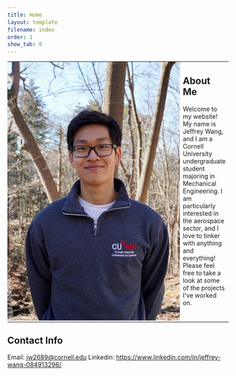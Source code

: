 ```yaml
---
title: Home
layout: template
filename: index
order: 1
show_tab: 0
--- 
```


<table style="border:none">
    <tr style="border:none">
        <td style="padding:0px;border:none;width:400px;vertical-align:top"><img src = "Jeffrey.JPEG"></td>
        <td style="border:none;vertical-align:top">
            <h2>About Me</h2>
Welcome to my website! My name is Jeffrey Wang, and I am a Cornell University undergraduate student majoring in Mechanical Engineering. I am particularly interested in the aerospace sector, and I love to tinker with anything and everything! Please feel free to take a look at some of the projects I've worked on. 
        </td>
    </tr>
</table>

## Contact Info
Email: jw2689@cornell.edu
Linkedin: https://www.linkedin.com/in/jeffrey-wang-084913296/
